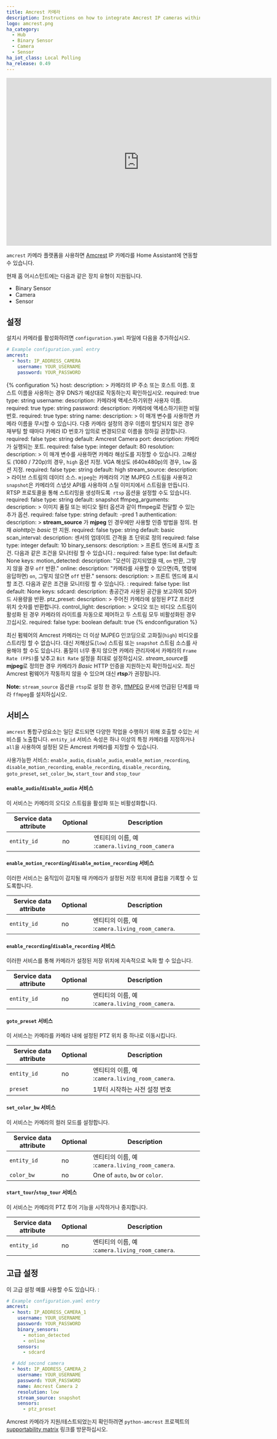 ```yaml
---
title: Amcrest 카메라
description: Instructions on how to integrate Amcrest IP cameras within Home Assistant.
logo: amcrest.png
ha_category:
  - Hub
  - Binary Sensor
  - Camera
  - Sensor
ha_iot_class: Local Polling
ha_release: 0.49
---
```


<iframe width="690" height="437" src="https://www.youtube.com/embed/DHH0S2j6uBU" frameborder="0" allow="accelerometer; autoplay; encrypted-media; gyroscope; picture-in-picture" allowfullscreen></iframe>

`amcrest` 카메라 플랫폼을 사용하면 [Amcrest](https://amcrest.com/) IP 카메라를 Home Assistant에 연동할 수 있습니다.

현재 홈 어시스턴트에는 다음과 같은 장치 유형이 지원됩니다.

- Binary Sensor
- Camera
- Sensor


## 설정

설치시 카메라를 활성화하려면 `configuration.yaml` 파일에 다음을 추가하십시오.

```yaml
# Example configuration.yaml entry
amcrest:
  - host: IP_ADDRESS_CAMERA
    username: YOUR_USERNAME
    password: YOUR_PASSWORD

```

{% configuration %}
host:
  description: >
    카메라의 IP 주소 또는 호스트 이름. 호스트 이름을 사용하는 경우 DNS가 예상대로 작동하는지 확인하십시오.
  required: true
  type: string
username:
  description: 카메라에 액세스하기위한 사용자 이름.
  required: true
  type: string
password:
  description: 카메라에 액세스하기위한 비밀번호.
  required: true
  type: string
name:
  description: >
    이 매개 변수를 사용하면 카메라 이름을 무시할 수 있습니다. 다중 카메라 설정의 경우 이름이 할당되지 않은 경우 재부팅 할 때마다 카메라 ID 번호가 임의로 변경되므로 이름을 정하길 권장합니다.
  required: false
  type: string
  default: Amcrest Camera
port:
  description: 카메라가 실행되는 포트.
  required: false
  type: integer
  default: 80
resolution:
  description: >
    이 매개 변수를 사용하면 카메라 해상도를 지정할 수 있습니다.
    고해상도 (1080 / 720p)의 경우, `high` 옵션 지정.
    VGA 해상도 (640x480p)의 경우, `low` 옵션 지정.
  required: false
  type: string
  default: high
stream_source:
  description: >
    라이브 스트림의 데이터 소스. `mjpeg`는 카메라의 기본 MJPEG 스트림을 사용하고 `snapshot`은 카메라의 스냅샷 API를 사용하여 스틸 이미지에서 스트림을 만듭니다. RTSP 프로토콜을 통해 스트리밍을 생성하도록` rtsp` 옵션을 설정할 수도 있습니다.
  required: false
  type: string
  default: snapshot
ffmpeg_arguments:
  description: >
    이미지 품질 또는 비디오 필터 옵션과 같이 ffmpeg로 전달할 수 있는 추가 옵션.
  required: false
  type: string
  default: -pred 1
authentication:
  description: >
    **stream_source** 가 **mjpeg** 인 경우에만 사용할 인증 방법을 정의. 현재 *aiohttp*는 *basic* 만 지원.
  required: false
  type: string
  default: basic
scan_interval:
  description: 센서의 업데이트 간격을 초 단위로 정의
  required: false
  type: integer
  default: 10
binary_sensors:
  description: >
    프론트 엔드에 표시할 조건.
    다음과 같은 조건을 모니터링 할 수 있습니다.:
  required: false
  type: list
  default: None
  keys:
    motion_detected:
      description: "모션이 감지되었을 때, `on` 반환, 그렇지 않을 경우 `off` 반환."
    online:
      description: "카메라를 사용할 수 있으면(즉, 명령에 응답하면) `on`, 그렇지 않으면 `off` 반환."
sensors:
  description: >
    프론트 엔드에 표시 할 조건.
    다음과 같은 조건을 모니터링 할 수 있습니다. : 
  required: false
  type: list
  default: None
  keys:
    sdcard:
      description: 총공간과 사용된 공간을 보고하여 SD카드 사용량을 반환.
    ptz_preset:
      description: >
        주어진 카메라에 설정된 PTZ 프리셋 위치 숫자를 반환합니다.
control_light:
  description: >
     오디오 또는 비디오 스트림이 활성화 된 경우 카메라의 라이트를 자동으로 제어하고 두 스트림 모두 비활성화된 경우 끄십시오.
  required: false
  type: boolean
  default: true
{% endconfiguration %}

최신 펌웨어의 Amcrest 카메라는 더 이상 MJPEG 인코딩으로 고화질(`high`) 비디오를 스트리밍 할 수 없습니다. 대신 저해상도(`low`) 스트림 또는 `snapshot` 스트림 소스를 사용해야 할 수도 있습니다. 품질이 너무 좋지 않으면 카메라 관리자에서 카메라의 `Frame Rate (FPS)`를 낮추고 `Bit Rate` 설정을 최대로 설정하십시오. *stream_source*를 **mjpeg**로 정의한 경우 카메라가 *Basic* HTTP 인증을 지원하는지 확인하십시오. 최신 Amcrest 펌웨어가 작동하지 않을 수 있으며 대신 **rtsp**가 권장됩니다.

**Note:** `stream_source` 옵션을 `rtsp`로 설정 한 경우, [ffMPEG](/integrations/ffmpeg/) 문서에 언급된 단계를 따라 `ffmpeg`를 설치하십시오.

## 서비스

`amcrest` 통합구성요소는 일단 로드되면 다양한 작업을 수행하기 위해 호출할 수있는 서비스를 노출합니다. `entity_id` 서비스 속성은 하나 이상의 특정 카메라를 지정하거나 `all`을 사용하여 설정된 모든 Amcrest 카메라를 지정할 수 있습니다.

사용가능한 서비스:
`enable_audio`, `disable_audio`,
`enable_motion_recording`, `disable_motion_recording`,
`enable_recording`, `disable_recording`,
`goto_preset`, `set_color_bw`,
`start_tour` and `stop_tour`

#### `enable_audio`/`disable_audio` 서비스

이 서비스는 카메라의 오디오 스트림을 활성화 또는 비활성화합니다.

Service data attribute | Optional | Description
-|-|-
`entity_id` | no | 엔티티의 이름, 예 :`camera.living_room_camera`

#### `enable_motion_recording`/`disable_motion_recording` 서비스

이러한 서비스는 움직임이 감지될 때 카메라가 설정된 저장 위치에 클립을 기록할 수 있도록합니다.

Service data attribute | Optional | Description
-|-|-
`entity_id` | no | 엔티티의 이름, 예 :`camera.living_room_camera`.

#### `enable_recording`/`disable_recording` 서비스

이러한 서비스를 통해 카메라가 설정된 저장 위치에 지속적으로 녹화 할 수 있습니다.

Service data attribute | Optional | Description
-|-|-
`entity_id` | no | 엔티티의 이름, 예 :`camera.living_room_camera`.

#### `goto_preset` 서비스

이 서비스는 카메라를 카메라 내에 설정된 PTZ 위치 중 하나로 이동시킵니다.

Service data attribute | Optional | Description
-|-|-
`entity_id` | no | 엔티티의 이름, 예 :`camera.living_room_camera`.
`preset` | no | 1부터 시작하는 사전 설정 번호

#### `set_color_bw` 서비스

이 서비스는 카메라의 컬러 모드를 설정합니다.

Service data attribute | Optional | Description
-|-|-
`entity_id` | no | 엔티티의 이름, 예 :`camera.living_room_camera`.
`color_bw` | no | One of `auto`, `bw` or `color`.

#### `start_tour`/`stop_tour` 서비스

이 서비스는 카메라의 PTZ 투어 기능을 시작하거나 중지합니다.

Service data attribute | Optional | Description
-|-|-
`entity_id` | no | 엔티티의 이름, 예 :`camera.living_room_camera`.

## 고급 설정

이 고급 설정 예를 사용할 수도 있습니다. : 

```yaml
# Example configuration.yaml entry
amcrest:
  - host: IP_ADDRESS_CAMERA_1
    username: YOUR_USERNAME
    password: YOUR_PASSWORD
    binary_sensors:
      - motion_detected
      - online
    sensors:
      - sdcard

  # Add second camera
  - host: IP_ADDRESS_CAMERA_2
    username: YOUR_USERNAME
    password: YOUR_PASSWORD
    name: Amcrest Camera 2
    resolution: low
    stream_source: snapshot
    sensors:
      - ptz_preset
```

Amcrest 카메라가 지원/테스트되었는지 확인하려면 `python-amcrest` 프로젝트의 [supportability matrix](https://github.com/tchellomello/python-amcrest#supportability-matrix) 링크를 방문하십시오.